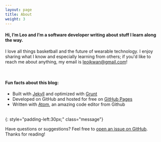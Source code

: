```yaml
---
layout: page
title: About
weight: 3
---
```


#### Hi, I’m Leo and I’m a software developer writing about stuff I learn along the way.

I love all things basketball and the future of wearable technology. I enjoy sharing what I know and especially learning from others; if you'd like to reach me about anything, my email is leojkwan@gmail.com!

<br/>

#### Fun facts about this blog:
* Built with [Jekyll](http://jekyllrb.com) and optimized with [Grunt](https://github.com/gruntjs/grunt)
* Developed on GitHub and hosted for free on [GitHub Pages](https://pages.github.com)
* Written with [Atom](https://github.com/atom/atom), an amazing code editor from Github
<br/>
{: style="padding-left:30px;" class="message"}

Have questions or suggestions? Feel free to [open an issue on GitHub](https://github.com/leojkwan/leojkwan.github.io).
Thanks for reading!
